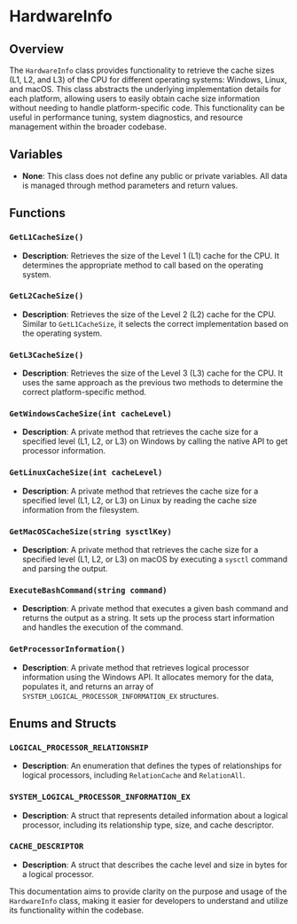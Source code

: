 # HardwareInfo

## Overview
The `HardwareInfo` class provides functionality to retrieve the cache sizes (L1, L2, and L3) of the CPU for different operating systems: Windows, Linux, and macOS. This class abstracts the underlying implementation details for each platform, allowing users to easily obtain cache size information without needing to handle platform-specific code. This functionality can be useful in performance tuning, system diagnostics, and resource management within the broader codebase.

## Variables
- **None**: This class does not define any public or private variables. All data is managed through method parameters and return values.

## Functions

### `GetL1CacheSize()`
- **Description**: Retrieves the size of the Level 1 (L1) cache for the CPU. It determines the appropriate method to call based on the operating system.

### `GetL2CacheSize()`
- **Description**: Retrieves the size of the Level 2 (L2) cache for the CPU. Similar to `GetL1CacheSize`, it selects the correct implementation based on the operating system.

### `GetL3CacheSize()`
- **Description**: Retrieves the size of the Level 3 (L3) cache for the CPU. It uses the same approach as the previous two methods to determine the correct platform-specific method.

### `GetWindowsCacheSize(int cacheLevel)`
- **Description**: A private method that retrieves the cache size for a specified level (L1, L2, or L3) on Windows by calling the native API to get processor information.

### `GetLinuxCacheSize(int cacheLevel)`
- **Description**: A private method that retrieves the cache size for a specified level (L1, L2, or L3) on Linux by reading the cache size information from the filesystem.

### `GetMacOSCacheSize(string sysctlKey)`
- **Description**: A private method that retrieves the cache size for a specified level (L1, L2, or L3) on macOS by executing a `sysctl` command and parsing the output.

### `ExecuteBashCommand(string command)`
- **Description**: A private method that executes a given bash command and returns the output as a string. It sets up the process start information and handles the execution of the command.

### `GetProcessorInformation()`
- **Description**: A private method that retrieves logical processor information using the Windows API. It allocates memory for the data, populates it, and returns an array of `SYSTEM_LOGICAL_PROCESSOR_INFORMATION_EX` structures.

## Enums and Structs

### `LOGICAL_PROCESSOR_RELATIONSHIP`
- **Description**: An enumeration that defines the types of relationships for logical processors, including `RelationCache` and `RelationAll`.

### `SYSTEM_LOGICAL_PROCESSOR_INFORMATION_EX`
- **Description**: A struct that represents detailed information about a logical processor, including its relationship type, size, and cache descriptor.

### `CACHE_DESCRIPTOR`
- **Description**: A struct that describes the cache level and size in bytes for a logical processor.

This documentation aims to provide clarity on the purpose and usage of the `HardwareInfo` class, making it easier for developers to understand and utilize its functionality within the codebase.